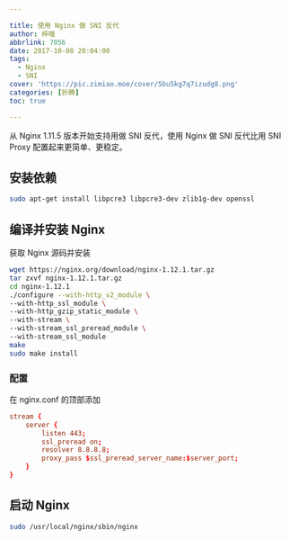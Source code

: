 ```yaml
---

title: 使用 Nginx 做 SNI 反代
author: 梓喵
abbrlink: 7056
date: 2017-10-08 20:04:00
tags:
  - Nginx
  - SNI
cover: 'https://pic.zimiao.moe/cover/5bu5kg7q7izudg8.png'
categories: [折腾]
toc: true

---
```


从 Nginx 1.11.5 版本开始支持用做 SNI 反代，使用 Nginx 做 SNI 反代比用 SNI Proxy 配置起来更简单、更稳定。

## 安装依赖

```bash
sudo apt-get install libpcre3 libpcre3-dev zlib1g-dev openssl
```

## 编译并安装 Nginx

获取 Nginx 源码并安装

```bash
wget https://nginx.org/download/nginx-1.12.1.tar.gz
tar zxvf nginx-1.12.1.tar.gz
cd nginx-1.12.1
./configure --with-http_v2_module \
--with-http_ssl_module \
--with-http_gzip_static_module \
--with-stream \
--with-stream_ssl_preread_module \
--with-stream_ssl_module
make
sudo make install
```

### 配置

在 nginx.conf 的顶部添加

```conf
stream {
    server {
        listen 443;
        ssl_preread on;
        resolver 8.8.8.8;
        proxy_pass $ssl_preread_server_name:$server_port;
    }
}
```

## 启动 Nginx

```bash
sudo /usr/local/nginx/sbin/nginx
```
